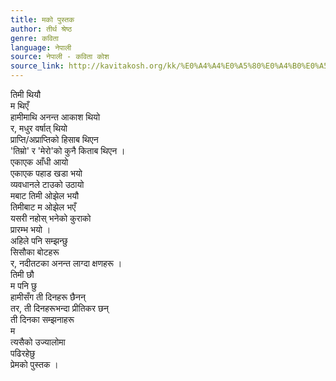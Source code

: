 ```yaml
---
title: मको पुस्तक
author: तीर्थ श्रेष्ठ
genre: कविता
language: नेपाली
source: नेपाली - कविता कोश
source_link: http://kavitakosh.org/kk/%E0%A4%A4%E0%A5%80%E0%A4%B0%E0%A5%8D%E0%A4%A5_%E0%A4%B6%E0%A5%8D%E0%A4%B0%E0%A5%87%E0%A4%B7%E0%A5%8D%E0%A4%A0
---
```


तिमी थियौ  
म थिएँ  
हामीमाथि अनन्त आकाश थियो  
र, मधुर वर्षात् थियो  
प्राप्ति/अप्राप्तिको हिसाब थिएन  
'तिम्रो' र 'मेरो'को कुनै किताब थिएन ।  
एकाएक आँधी आयो  
एकाएक पहाड खडा भयो  
व्यवधानले टाउको उठायो  
मबाट तिमी ओझेल भयौ  
तिमीबाट म ओझेल भएँ  
यसरी नहोस् भनेको कुराको  
प्रारम्भ भयो ।  
अहिले पनि सम्झन्छु  
सिसौका बोटहरू  
र, नदीतटका अनन्त लाग्दा क्षणहरू ।  
तिमी छौ  
म पनि छु  
हामीसँग ती दिनहरू छैनन्  
तर, ती दिनहरूभन्दा प्रीतिकर छन्  
ती दिनका सम्झनाहरू  
म  
त्यसैको उज्यालोमा  
पढिरहेछु  
प्रेमको पुस्तक ।
